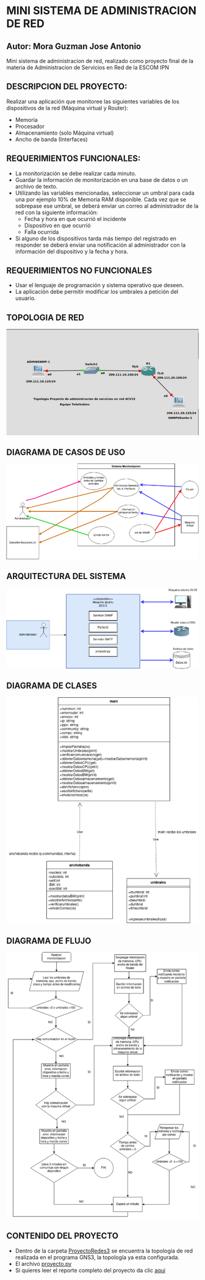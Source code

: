 # MINI SISTEMA DE ADMINISTRACION DE RED 
## Autor: Mora Guzman Jose Antonio
Mini sistema de administracion de red, realizado como proyecto final de la materia de Administracion de Servicios en Red de la ESCOM IPN

## DESCRIPCION DEL PROYECTO:
Realizar una aplicación que monitoree las siguientes variables de los dispositivos de la red (Máquina virtual y Router):
* Memoria
* Procesador
* Almacenamiento (solo Máquina virtual)
* Ancho de banda (Interfaces) 

## REQUERIMIENTOS FUNCIONALES: 
* La monitorización se debe realizar cada minuto.
* Guardar la información de monitorización en una base de datos o un archivo de texto.
* Utilizando las variables mencionadas, seleccionar un umbral para cada una por ejemplo 10% de Memoria RAM disponible. Cada vez que se sobrepase ese umbral, se deberá
enviar un correo al administrador de la red con la siguiente información:
  * Fecha y hora en que ocurrió el incidente
  * Dispositivo en que ocurrió
  * Falla ocurrida
* Si alguno de los dispositivos tarda más tiempo del registrado en responder se deberá enviar una notificación al administrador con la información del dispositivo y la fecha y hora.

## REQUERIMIENTOS NO FUNCIONALES
* Usar el lenguaje de programación y sistema operativo que deseen.
* La aplicación debe permitir modificar los umbrales a petición del usuario.

## TOPOLOGIA DE RED 
![TOPOLOGIA](https://github.com/JAntonioMoraG/SISTEMA-DE-ADMINISTRACION-DE-RED/blob/main/Imagenes/TOPOLOGIA.png)

## DIAGRAMA DE CASOS DE USO
![DIAGRAMA CASOS DE USO](https://github.com/JAntonioMoraG/SISTEMA-DE-ADMINISTRACION-DE-RED/blob/main/Imagenes/DiagramaCasosUso.png)

## ARQUITECTURA DEL SISTEMA
![ARQUITECTURA DEL SISTEMA](https://github.com/JAntonioMoraG/SISTEMA-DE-ADMINISTRACION-DE-RED/blob/main/Imagenes/ArquitecturaSistema.drawio.png)

## DIAGRAMA DE CLASES 
![DIAGRAMA DE CLASES](https://github.com/JAntonioMoraG/SISTEMA-DE-ADMINISTRACION-DE-RED/blob/main/Imagenes/DiagramadeClases.drawio.png)

## DIAGRAMA DE FLUJO
![DIAGRAMA DE FLUJO](https://github.com/JAntonioMoraG/SISTEMA-DE-ADMINISTRACION-DE-RED/blob/main/Imagenes/DiagramaFlujo.drawio.png)

## CONTENIDO DEL PROYECTO 
* Dentro de la carpeta [ProyectoRedes3](https://github.com/JAntonioMoraG/SISTEMA-DE-ADMINISTRACION-DE-RED/tree/main/ProyectoRedes3) se encuentra la topologia de red realizada en el programa GNS3, la topología ya esta configurada.
* El archivo [proyecto.py](https://github.com/JAntonioMoraG/SISTEMA-DE-ADMINISTRACION-DE-RED/blob/main/proyecto.py) 
* Si quieres leer el reporte completo del proyecto da clic [aqui](https://github.com/JAntonioMoraG/SISTEMA-DE-ADMINISTRACION-DE-RED/blob/main/Proyecto_FinalMGJA.pdf)

